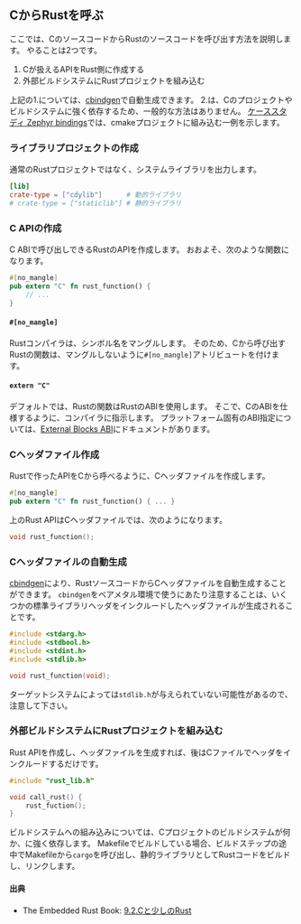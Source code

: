 ## CからRustを呼ぶ

ここでは、CのソースコードからRustのソースコードを呼び出す方法を説明します。
やることは2つです。

1. Cが扱えるAPIをRust側に作成する
2. 外部ビルドシステムにRustプロジェクトを組み込む

上記の1.については、[cbindgen]で自動生成できます。
2.は、Cのプロジェクトやビルドシステムに強く依存するため、一般的な方法はありません。
[ケーススタディ Zephyr bindings]では、cmakeプロジェクトに組み込む一例を示します。

[cbindgen]: https://github.com/eqrion/cbindgen
[ケーススタディ Zephyr bindings]: ./zephyr-bindings.md

### ライブラリプロジェクトの作成

通常のRustプロジェクトではなく、システムライブラリを出力します。

```toml
[lib]
crate-type = ["cdylib"]      # 動的ライブラリ
# crate-type = ["staticlib"] # 静的ライブラリ
```

### C APIの作成

C ABIで呼び出しできるRustのAPIを作成します。
おおよそ、次のような関数になります。

```rust
#[no_mangle]
pub extern "C" fn rust_function() {
    // ...
}
```

#### `#[no_mangle]`

Rustコンパイラは、シンボル名をマングルします。
そのため、Cから呼び出すRustの関数は、マングルしないように`#[no_mangle]`アトリビュートを付けます。

#### `extern "C"`

デフォルトでは、Rustの関数はRustのABIを使用します。
そこで、CのABIを仕様するように、コンパイラに指示します。
プラットフォーム固有のABI指定については、[External Blocks ABI]にドキュメントがあります。

[External Blocks ABI]: https://doc.rust-lang.org/reference/items/external-blocks.html#abi

### Cヘッダファイル作成

Rustで作ったAPIをCから呼べるように、Cヘッダファイルを作成します。

```rust
#[no_mangle]
pub extern "C" fn rust_function() { ... }
```

上のRust APIはCヘッダファイルでは、次のようになります。

```c
void rust_function();
```

### Cヘッダファイルの自動生成

[cbindgen]により、RustソースコードからCヘッダファイルを自動生成することができます。
`cbindgen`をベアメタル環境で使うにあたり注意することは、いくつかの標準ライブラリヘッダをインクルードしたヘッダファイルが生成されることです。

```c
#include <stdarg.h>
#include <stdbool.h>
#include <stdint.h>
#include <stdlib.h>

void rust_function(void);
```

ターゲットシステムによっては`stdlib.h`が与えられていない可能性があるので、注意して下さい。

### 外部ビルドシステムにRustプロジェクトを組み込む

Rust APIを作成し、ヘッダファイルを生成すれば、後はCファイルでヘッダをインクルードするだけです。

```c
#include "rust_lib.h"

void call_rust() {
    rust_fuction();
}
```

ビルドシステムへの組み込みについては、Cプロジェクトのビルドシステムが何か、に強く依存します。
Makefileでビルドしている場合、ビルドステップの途中でMakefileから`cargo`を呼び出し、静的ライブラリとしてRustコードをビルドし、リンクします。

#### 出典

- The Embedded Rust Book: [9.2.Cと少しのRust]

[9.2.Cと少しのRust]: https://tomoyuki-nakabayashi.github.io/book/interoperability/rust-with-c.html
